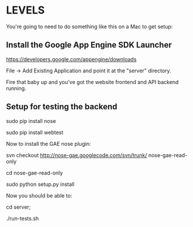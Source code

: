 LEVELS
================

You're going to need to do something like this on a Mac to get setup:

Install the Google App Engine SDK Launcher
--------------------------------------------

https://developers.google.com/appengine/downloads

File -> Add Existing Application and point it at the "server" directory.

Fire that baby up and you've got the website frontend and API backend running.


Setup for testing the backend
-----------------------------

sudo pip install nose

sudo pip install webtest

Now to install the GAE nose plugin:

svn checkout http://nose-gae.googlecode.com/svn/trunk/ nose-gae-read-only

cd nose-gae-read-only

sudo python setup.py install


Now you should be able to:

cd server;

./run-tests.sh

